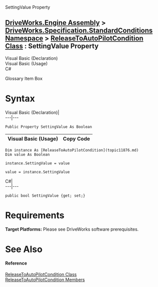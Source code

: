 SettingValue Property   
  
[DriveWorks.Engine Assembly](topic2156.md) > [DriveWorks.Specification.StandardConditions Namespace](topic11828.md) > [ReleaseToAutoPilotCondition Class](topic11876.md) : SettingValue Property  
---  
  
Visual Basic (Declaration)    
Visual Basic (Usage)    
C# 

Glossary Item Box

# Syntax

Visual Basic (Declaration)|   
---|---  
      
    
    Public Property SettingValue As Boolean  
  
Visual Basic (Usage)| Copy Code  
---|---  
      
    
    Dim instance As [ReleaseToAutoPilotCondition](topic11876.md)
    Dim value As Boolean
     
    instance.SettingValue = value
     
    value = instance.SettingValue  
  
C#|   
---|---  
      
    
    public bool SettingValue {get; set;}  
  
# Requirements

**Target Platforms:** Please see DriveWorks software prerequisites.

# See Also

#### Reference

[ReleaseToAutoPilotCondition Class](topic11876.md)   
[ReleaseToAutoPilotCondition Members](topic11877.md)


